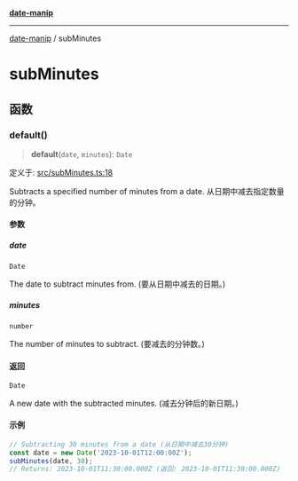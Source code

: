 [**date-manip**](index.md)

***

[date-manip](modules.md) / subMinutes

# subMinutes

## 函数

### default()

> **default**(`date`, `minutes`): `Date`

定义于: [src/subMinutes.ts:18](https://github.com/fengxinming/date-manip/blob/672f1dce8f57973c145b734bdf778535cf1bb983/src/subMinutes.ts#L18)

Subtracts a specified number of minutes from a date.
从日期中减去指定数量的分钟。

#### 参数

##### date

`Date`

The date to subtract minutes from. (要从日期中减去的日期。)

##### minutes

`number`

The number of minutes to subtract. (要减去的分钟数。)

#### 返回

`Date`

A new date with the subtracted minutes. (减去分钟后的新日期。)

#### 示例

```ts
// Subtracting 30 minutes from a date (从日期中减去30分钟)
const date = new Date('2023-10-01T12:00:00Z');
subMinutes(date, 30);
// Returns: 2023-10-01T11:30:00.000Z (返回: 2023-10-01T11:30:00.000Z)
```
